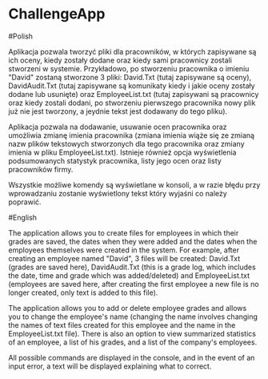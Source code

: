 # ChallengeApp
 


#Polish

Aplikacja pozwala tworzyć pliki dla pracowników, w których zapisywane są ich oceny, kiedy zostały dodane oraz kiedy sami pracownicy zostali stworzeni w systemie. Przykładowo, po stworzeniu pracownika o imieniu "David" zostaną stworzone 3 pliki: David.Txt (tutaj zapisywane są oceny), DavidAudit.Txt (tutaj zapisywane są komunikaty kiedy i jakie oceny zostały dodane lub usunięte) oraz EmployeeList.txt (tutaj zapisywani są pracownicy oraz kiedy zostali dodani, po stworzeniu pierwszego pracownika nowy plik już nie jest tworzony, a jeydnie tekst jest dodawany do tego pliku).

Aplikacja pozwala na dodawanie, usuwanie ocen pracownika oraz umożliwia zmianę imienia pracownika (zmiana imienia wiąże się ze zmianą nazw plików tekstowych stworzonych dla tego pracownika oraz zmiany imienia w pliku EmployeeList.txt). Istnieje również opcja wyświetlenia podsumowanych statystyk pracownika, listy jego ocen oraz listy pracowników firmy.

Wszystkie możliwe komendy są wyświetlane w konsoli, a w razie błędu przy wprowadzaniu zostanie wyświetlony tekst który wyjaśni co należy poprawić.

#English

The application allows you to create files for employees in which their grades are saved, the dates when they were added and the dates when the employees themselves were created in the system. For example, after creating an employee named "David", 3 files will be created: David.Txt (grades are saved here), DavidAudit.Txt (this is a grade log, which includes the date, time and grade which was added/deleted) and EmployeeList.txt (employees are saved here, after creating the first employee a new file is no longer created, only text is added to this file).

The application allows you to add or delete employee grades and allows you to change the employee's name (changing the name involves changing the names of text files created for this employee and the name in the EmployeeList.txt file). There is also an option to view summarized statistics of an employee, a list of his grades, and a list of the company's employees.

All possible commands are displayed in the console, and in the event of an input error, a text will be displayed explaining what to correct.
